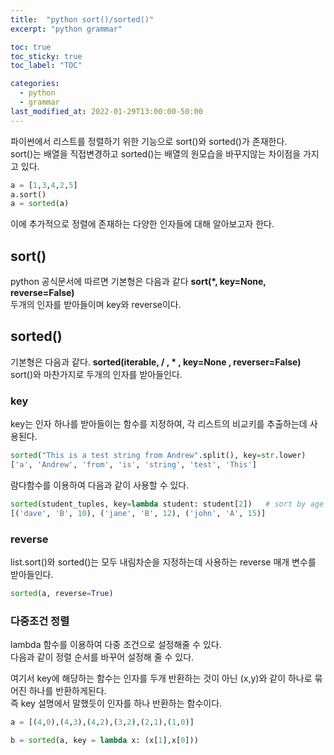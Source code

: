 ```yaml
---
title:  "python sort()/sorted()"
excerpt: "python grammar"

toc: true
toc_sticky: true
toc_label: "TOC"

categories:
  - python
  - grammar
last_modified_at: 2022-01-29T13:00:00-50:00
---
```


파이썬에서 리스트를 정렬하기 위한 기능으로 sort()와 sorted()가 존재한다.  
sort()는 배열을 직접변경하고 sorted()는 배열의 원모습을 바꾸지않는 차이점을 가지고 있다.

```python
a = [1,3,4,2,5]
a.sort()
a = sorted(a)
```

이에 추가적으로 정렬에 존재하는 다양한 인자들에 대해 알아보고자 한다.

## sort()

python 공식문서에 따르면 기본형은 다음과 같다 **sort(*, key=None, reverse=False)**  
두개의 인자를 받아들이며 key와 reverse이다. 

## sorted()
기본형은 다음과 같다. **sorted(iterable, / , * , key=None , reverser=False)**
sort()와 마찬가지로 두개의 인자를 받아들인다.

### key

key는 인자 하나를 받아들이는 함수를 지정하여, 각 리스트의 비교키를 추출하는데 사용된다.
```python
sorted("This is a test string from Andrew".split(), key=str.lower)
['a', 'Andrew', 'from', 'is', 'string', 'test', 'This']
```
람다함수를 이용하여 다음과 같이 사용할 수 있다.
```python
sorted(student_tuples, key=lambda student: student[2])   # sort by age
[('dave', 'B', 10), ('jane', 'B', 12), ('john', 'A', 15)]
```
### reverse
list.sort()와 sorted()는 모두 내림차순을 지정하는데 사용하는 reverse 매개 변수를 받아들인다.  

```python
sorted(a, reverse=True)
```

### 다중조건 정렬
lambda 함수를 이용하여 다중 조건으로 설정해줄 수 있다.  
다음과 같이 정렬 순서를 바꾸어 설정해 줄 수 있다.  

여기서 key에 해당하는 함수는 인자를 두개 반환하는 것이 아닌 (x,y)와 같이 하나로 묶어진 하나를 반환하게된다.  
즉 key 설명에서 말했듯이 인자를 하나 반환하는 함수이다.  

```python
a = [(4,0),(4,3),(4,2),(3,2),(2,1),(1,0)]

b = sorted(a, key = lambda x: (x[1],x[0]))
```